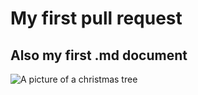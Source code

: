 # My first pull request
## Also my first .md document
![A picture of a christmas tree](https://th.bing.com/th/id/OIP.HOGkv77hC306cbdcYR7x8QHaFm?rs=1&pid=ImgDetMain)
